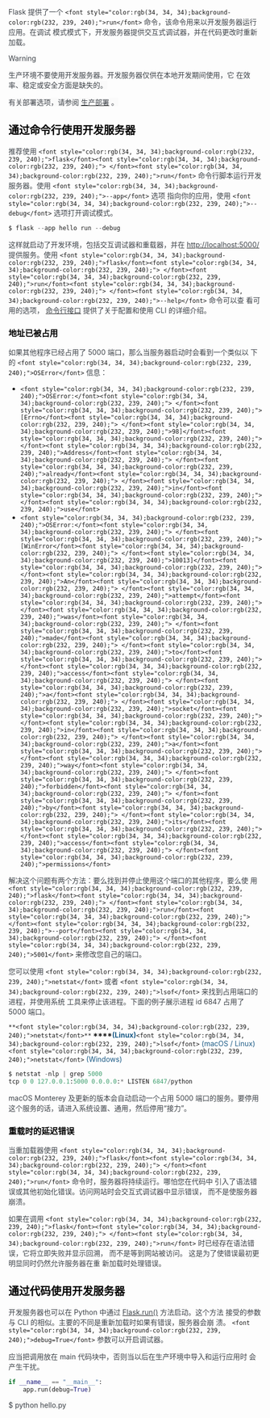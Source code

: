 <font style="color:rgb(62, 67, 73);">Flask 提供了一个 </font>`<font style="color:rgb(34, 34, 34);background-color:rgb(232, 239, 240);">run</font>`<font style="color:rgb(62, 67, 73);"> 命令，该命令用来以开发服务器运行应用。在调试 模式模式下，开发服务器提供交互式调试器，并在代码更改时重新加载。</font>

<font style="color:rgb(62, 67, 73);background-color:rgb(250, 250, 250);">Warning</font>

<font style="color:rgb(62, 67, 73);background-color:rgb(250, 250, 250);">生产环境不要使用开发服务器。开发服务器仅供在本地开发期间使用，它 在效率、稳定或安全方面是缺失的。</font>

<font style="color:rgb(62, 67, 73);background-color:rgb(250, 250, 250);">有关部署选项，请参阅</font><font style="color:rgb(62, 67, 73);background-color:rgb(250, 250, 250);"> </font>[<font style="color:rgb(62, 67, 73);background-color:rgb(250, 250, 250);">生产部署</font>](https://dormousehole.readthedocs.io/en/2.3.2/deploying/index.html)<font style="color:rgb(62, 67, 73);background-color:rgb(250, 250, 250);"> </font><font style="color:rgb(62, 67, 73);background-color:rgb(250, 250, 250);">。</font>

## <font style="color:black;">通过命令行使用开发服务器</font>
<font style="color:rgb(62, 67, 73);">推荐使用</font><font style="color:rgb(62, 67, 73);"> </font>`<font style="color:rgb(34, 34, 34);background-color:rgb(232, 239, 240);">flask</font><font style="color:rgb(34, 34, 34);background-color:rgb(232, 239, 240);"> </font><font style="color:rgb(34, 34, 34);background-color:rgb(232, 239, 240);">run</font>`<font style="color:rgb(62, 67, 73);"> </font><font style="color:rgb(62, 67, 73);">命令行脚本运行开发服务器。使用</font><font style="color:rgb(62, 67, 73);"> </font>`<font style="color:rgb(34, 34, 34);background-color:rgb(232, 239, 240);">--app</font>`<font style="color:rgb(62, 67, 73);"> </font><font style="color:rgb(62, 67, 73);">选项 指向你的应用，使用</font><font style="color:rgb(62, 67, 73);"> </font>`<font style="color:rgb(34, 34, 34);background-color:rgb(232, 239, 240);">--debug</font>`<font style="color:rgb(62, 67, 73);"> </font><font style="color:rgb(62, 67, 73);">选项打开调试模式。</font>

```python
$ flask --app hello run --debug
```

<font style="color:rgb(62, 67, 73);">这样就启动了开发环境，包括交互调试器和重载器，并在</font><font style="color:rgb(62, 67, 73);"> </font>[<font style="color:rgb(62, 67, 73);">http://localhost:5000/</font>](http://localhost:5000/)<font style="color:rgb(62, 67, 73);"> </font><font style="color:rgb(62, 67, 73);">提供服务。使用</font><font style="color:rgb(62, 67, 73);"> </font>`<font style="color:rgb(34, 34, 34);background-color:rgb(232, 239, 240);">flask</font><font style="color:rgb(34, 34, 34);background-color:rgb(232, 239, 240);"> </font><font style="color:rgb(34, 34, 34);background-color:rgb(232, 239, 240);">run</font><font style="color:rgb(34, 34, 34);background-color:rgb(232, 239, 240);"> </font><font style="color:rgb(34, 34, 34);background-color:rgb(232, 239, 240);">--help</font>`<font style="color:rgb(62, 67, 73);"> </font><font style="color:rgb(62, 67, 73);">命令可以查 看可用的选项，</font><font style="color:rgb(62, 67, 73);"> </font>[<font style="color:rgb(62, 67, 73);">命令行接口</font>](https://dormousehole.readthedocs.io/en/2.3.2/cli.html)<font style="color:rgb(62, 67, 73);"> </font><font style="color:rgb(62, 67, 73);">提供了关于配置和使用 CLI 的详细介绍。</font>

### <font style="color:black;">地址已被占用</font>
<font style="color:rgb(62, 67, 73);">如果其他程序已经占用了 5000 端口，那么当服务器启动时会看到一个类似以 下的</font><font style="color:rgb(62, 67, 73);"> </font>`<font style="color:rgb(34, 34, 34);background-color:rgb(232, 239, 240);">OSError</font>`<font style="color:rgb(62, 67, 73);"> </font><font style="color:rgb(62, 67, 73);">信息：</font>

+ `<font style="color:rgb(34, 34, 34);background-color:rgb(232, 239, 240);">OSError:</font><font style="color:rgb(34, 34, 34);background-color:rgb(232, 239, 240);"> </font><font style="color:rgb(34, 34, 34);background-color:rgb(232, 239, 240);">[Errno</font><font style="color:rgb(34, 34, 34);background-color:rgb(232, 239, 240);"> </font><font style="color:rgb(34, 34, 34);background-color:rgb(232, 239, 240);">98]</font><font style="color:rgb(34, 34, 34);background-color:rgb(232, 239, 240);"> </font><font style="color:rgb(34, 34, 34);background-color:rgb(232, 239, 240);">Address</font><font style="color:rgb(34, 34, 34);background-color:rgb(232, 239, 240);"> </font><font style="color:rgb(34, 34, 34);background-color:rgb(232, 239, 240);">already</font><font style="color:rgb(34, 34, 34);background-color:rgb(232, 239, 240);"> </font><font style="color:rgb(34, 34, 34);background-color:rgb(232, 239, 240);">in</font><font style="color:rgb(34, 34, 34);background-color:rgb(232, 239, 240);"> </font><font style="color:rgb(34, 34, 34);background-color:rgb(232, 239, 240);">use</font>`
+ `<font style="color:rgb(34, 34, 34);background-color:rgb(232, 239, 240);">OSError:</font><font style="color:rgb(34, 34, 34);background-color:rgb(232, 239, 240);"> </font><font style="color:rgb(34, 34, 34);background-color:rgb(232, 239, 240);">[WinError</font><font style="color:rgb(34, 34, 34);background-color:rgb(232, 239, 240);"> </font><font style="color:rgb(34, 34, 34);background-color:rgb(232, 239, 240);">10013]</font><font style="color:rgb(34, 34, 34);background-color:rgb(232, 239, 240);"> </font><font style="color:rgb(34, 34, 34);background-color:rgb(232, 239, 240);">An</font><font style="color:rgb(34, 34, 34);background-color:rgb(232, 239, 240);"> </font><font style="color:rgb(34, 34, 34);background-color:rgb(232, 239, 240);">attempt</font><font style="color:rgb(34, 34, 34);background-color:rgb(232, 239, 240);"> </font><font style="color:rgb(34, 34, 34);background-color:rgb(232, 239, 240);">was</font><font style="color:rgb(34, 34, 34);background-color:rgb(232, 239, 240);"> </font><font style="color:rgb(34, 34, 34);background-color:rgb(232, 239, 240);">made</font><font style="color:rgb(34, 34, 34);background-color:rgb(232, 239, 240);"> </font><font style="color:rgb(34, 34, 34);background-color:rgb(232, 239, 240);">to</font><font style="color:rgb(34, 34, 34);background-color:rgb(232, 239, 240);"> </font><font style="color:rgb(34, 34, 34);background-color:rgb(232, 239, 240);">access</font><font style="color:rgb(34, 34, 34);background-color:rgb(232, 239, 240);"> </font><font style="color:rgb(34, 34, 34);background-color:rgb(232, 239, 240);">a</font><font style="color:rgb(34, 34, 34);background-color:rgb(232, 239, 240);"> </font><font style="color:rgb(34, 34, 34);background-color:rgb(232, 239, 240);">socket</font><font style="color:rgb(34, 34, 34);background-color:rgb(232, 239, 240);"> </font><font style="color:rgb(34, 34, 34);background-color:rgb(232, 239, 240);">in</font><font style="color:rgb(34, 34, 34);background-color:rgb(232, 239, 240);"> </font><font style="color:rgb(34, 34, 34);background-color:rgb(232, 239, 240);">a</font><font style="color:rgb(34, 34, 34);background-color:rgb(232, 239, 240);"> </font><font style="color:rgb(34, 34, 34);background-color:rgb(232, 239, 240);">way</font><font style="color:rgb(34, 34, 34);background-color:rgb(232, 239, 240);"> </font><font style="color:rgb(34, 34, 34);background-color:rgb(232, 239, 240);">forbidden</font><font style="color:rgb(34, 34, 34);background-color:rgb(232, 239, 240);"> </font><font style="color:rgb(34, 34, 34);background-color:rgb(232, 239, 240);">by</font><font style="color:rgb(34, 34, 34);background-color:rgb(232, 239, 240);"> </font><font style="color:rgb(34, 34, 34);background-color:rgb(232, 239, 240);">its</font><font style="color:rgb(34, 34, 34);background-color:rgb(232, 239, 240);"> </font><font style="color:rgb(34, 34, 34);background-color:rgb(232, 239, 240);">access</font><font style="color:rgb(34, 34, 34);background-color:rgb(232, 239, 240);"> </font><font style="color:rgb(34, 34, 34);background-color:rgb(232, 239, 240);">permissions</font>`

<font style="color:rgb(62, 67, 73);">解决这个问题有两个方法：要么找到并停止使用这个端口的其他程序，要么使 用</font><font style="color:rgb(62, 67, 73);"> </font>`<font style="color:rgb(34, 34, 34);background-color:rgb(232, 239, 240);">flask</font><font style="color:rgb(34, 34, 34);background-color:rgb(232, 239, 240);"> </font><font style="color:rgb(34, 34, 34);background-color:rgb(232, 239, 240);">run</font><font style="color:rgb(34, 34, 34);background-color:rgb(232, 239, 240);"> </font><font style="color:rgb(34, 34, 34);background-color:rgb(232, 239, 240);">--port</font><font style="color:rgb(34, 34, 34);background-color:rgb(232, 239, 240);"> </font><font style="color:rgb(34, 34, 34);background-color:rgb(232, 239, 240);">5001</font>`<font style="color:rgb(62, 67, 73);"> </font><font style="color:rgb(62, 67, 73);">来修改您自己的端口。</font>

<font style="color:rgb(62, 67, 73);">您可以使用</font><font style="color:rgb(62, 67, 73);"> </font>`<font style="color:rgb(34, 34, 34);background-color:rgb(232, 239, 240);">netstat</font>`<font style="color:rgb(62, 67, 73);"> </font><font style="color:rgb(62, 67, 73);">或者</font><font style="color:rgb(62, 67, 73);"> </font>`<font style="color:rgb(34, 34, 34);background-color:rgb(232, 239, 240);">lsof</font>`<font style="color:rgb(62, 67, 73);"> </font><font style="color:rgb(62, 67, 73);">来找到占用端口的进程，并使用系统 工具来停止该进程。下面的例子展示进程 id 6847 占用了 5000 端口。</font>

`**<font style="color:rgb(34, 34, 34);background-color:rgb(232, 239, 240);">netstat</font>**`**<font style="color:rgb(29, 92, 135);background-color:#FFFFFF;"> </font>****<font style="color:rgb(29, 92, 135);background-color:#FFFFFF;">(Linux)</font>**`<font style="color:rgb(34, 34, 34);background-color:rgb(232, 239, 240);">lsof</font>`<font style="color:rgb(29, 92, 135);"> </font><font style="color:rgb(29, 92, 135);">(macOS / Linux)</font>`<font style="color:rgb(34, 34, 34);background-color:rgb(232, 239, 240);">netstat</font>`<font style="color:rgb(29, 92, 135);"> </font><font style="color:rgb(29, 92, 135);">(Windows)</font>

```python
$ netstat -nlp | grep 5000
tcp 0 0 127.0.0.1:5000 0.0.0.0:* LISTEN 6847/python
```

<font style="color:rgb(62, 67, 73);">macOS Monterey 及更新的版本会自动启动一个占用 5000 端口的服务。要停用 这个服务的话，请进入系统设置、通用，然后停用“接力”。</font>

### <font style="color:black;">重载时的延迟错误</font>
<font style="color:rgb(62, 67, 73);">当重加载器使用</font><font style="color:rgb(62, 67, 73);"> </font>`<font style="color:rgb(34, 34, 34);background-color:rgb(232, 239, 240);">flask</font><font style="color:rgb(34, 34, 34);background-color:rgb(232, 239, 240);"> </font><font style="color:rgb(34, 34, 34);background-color:rgb(232, 239, 240);">run</font>`<font style="color:rgb(62, 67, 73);"> </font><font style="color:rgb(62, 67, 73);">命令时，服务器将持续运行。哪怕您在代码中 引入了语法错误或其他初始化错误。访问网站时会交互式调试器中显示错误， 而不是使服务器崩溃。</font>

<font style="color:rgb(62, 67, 73);">如果在调用</font><font style="color:rgb(62, 67, 73);"> </font>`<font style="color:rgb(34, 34, 34);background-color:rgb(232, 239, 240);">flask</font><font style="color:rgb(34, 34, 34);background-color:rgb(232, 239, 240);"> </font><font style="color:rgb(34, 34, 34);background-color:rgb(232, 239, 240);">run</font>`<font style="color:rgb(62, 67, 73);"> </font><font style="color:rgb(62, 67, 73);">时已经存在语法错误，它将立即失败并显示回溯， 而不是等到网站被访问。 这是为了使错误最初更明显同时仍然允许服务器在重 新加载时处理错误。</font>

## <font style="color:black;">通过代码使用开发服务器</font>
<font style="color:rgb(62, 67, 73);">开发服务器也可以在 Python 中通过</font><font style="color:rgb(62, 67, 73);"> </font>[<font style="color:rgb(62, 67, 73);">Flask.run()</font>](https://dormousehole.readthedocs.io/en/2.3.2/api.html#flask.Flask.run)<font style="color:rgb(62, 67, 73);"> </font><font style="color:rgb(62, 67, 73);">方法启动。这个方法 接受的参数与 CLI 的相似。主要的不同是重新加载时如果有错误，服务器会崩 溃。</font><font style="color:rgb(62, 67, 73);"> </font>`<font style="color:rgb(34, 34, 34);background-color:rgb(232, 239, 240);">debug=True</font>`<font style="color:rgb(62, 67, 73);"> </font><font style="color:rgb(62, 67, 73);">参数可以开启调试器。</font>

<font style="color:rgb(62, 67, 73);">应当把调用放在 main 代码块中，否则当以后在生产环境中导入和运行应用时 会产生干扰。</font>

```python
if __name__ == "__main__":
    app.run(debug=True)
```

<font style="color:rgb(62, 67, 73);background-color:rgb(248, 248, 248);">$ python hello.py</font>

